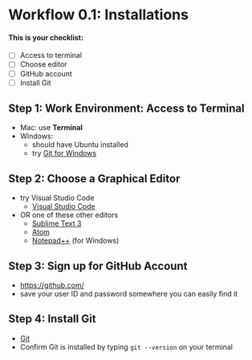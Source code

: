 
# Workflow 0.1: Installations
#### This is your checklist:
- [ ] Access to terminal
- [ ] Choose editor
- [ ] GitHub account
- [ ] Install Git

## Step 1:  Work Environment:  Access to Terminal 
- Mac:  use **Terminal**
- Windows:
	- should have Ubuntu installed
	- try [Git for Windows](https://gitforwindows.org/)

## Step 2:  Choose a Graphical Editor
- try Visual Studio Code
	* [Visual Studio Code](https://visualstudio.microsoft.com/downloads/)
- OR one of these other editors
	* [Sublime Text 3](https://www.sublimetext.com/)
 	* [Atom](https://atom.io/)
 	* [Notepad++](https://notepad-plus-plus.org/) (for Windows)

## Step 3:  Sign up for GitHub Account
- https://github.com/
- save your user ID and password somewhere you can easily find it

## Step 4:  Install Git
- [Git](https://git-scm.com/book/en/v2/Getting-Started-Installing-Git)
- Confirm Git is installed by typing `git --version` on your terminal

